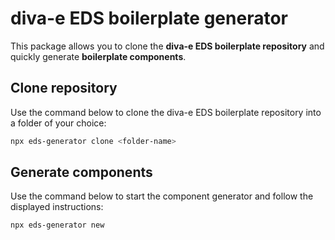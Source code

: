 # diva-e EDS boilerplate generator

This package allows you to clone the **diva-e EDS boilerplate repository** and quickly generate **boilerplate components**.

## Clone repository

Use the command below to clone the diva-e EDS boilerplate repository into a folder of your choice:

```sh
npx eds-generator clone <folder-name>
```

## Generate components

Use the command below to start the component generator and follow the displayed instructions:

```sh
npx eds-generator new
```